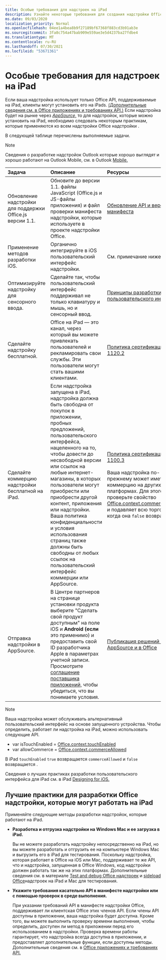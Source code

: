 ```yaml
---
title: Особые требования для надстроек на iPad
description: Узнайте некоторые требования для создания надстройки Office, которая работает на iPad.
ms.date: 09/03/2020
localization_priority: Normal
ms.openlocfilehash: 04ee1a4bea8b9f27189bf67368f883cd3b91ab3e
ms.sourcegitcommit: 3fa8c754a47bab909e559ae3e5d4237ba27fdbe4
ms.translationtype: MT
ms.contentlocale: ru-RU
ms.lasthandoff: 07/30/2021
ms.locfileid: "53671361"
---
```

# <a name="special-requirements-for-add-ins-on-the-ipad"></a>Особые требования для надстроек на iPad

Если ваша надстройка использует только Office API, поддерживаемые на iPad, клиенты могут установить его на iPads. [(Дополнительные сведения см. в Office приложениях и требованиях API.)](specify-office-hosts-and-api-requirements.md) Если надстройка будет на рынке через *[AppSource,](https://appsource.microsoft.com)* то для надстройок, которые можно установить на iPad, необходимо следовать некоторым практикам, которые применяются ко всем надстройки Office [](../concepts/add-in-development-best-practices.md)надстройки .

В следующей таблице перечислены выполняемые задачи.

> [!NOTE]
> Сведения о разработке надстройок Outlook которые хорошо выглядят и хорошо работают на Outlook Mobile, см. в Outlook [Mobile.](../outlook/outlook-mobile-addins.md)

|Задача|Описание|Ресурсы|
|:-----|:-----|:-----|
|Обновление надстройки для поддержки Office.js версии 1.1.|Обновите до версии 1.1. файлы JavaScript (Office.js и JS-файлы приложения) и файл проверки манифеста надстройки, которые используете в проекте надстройки Office.|[Обновление API и версии манифеста](update-your-javascript-api-for-office-and-manifest-schema-version.md)|
|Применение методов разработки iOS.|Органично интегрируйте в iOS пользовательский интерфейс надстройки.| См. примечание ниже. |
|Оптимизируйте надстройку для сенсорного ввода.|Сделайте так, чтобы пользовательский интерфейс поддерживал не только клавиатуру и мышь, но и сенсорный ввод.|[Принципы разработки пользовательского интерфейса](../concepts/add-in-development-best-practices.md#apply-ux-design-principles)|
|Сделайте надстройку бесплатной.|Office на iPad — это канал, через который вы можете привлекать пользователей и рекламировать свои службы. Эти пользователи могут стать вашими клиентами.|[Политика сертификации 1120.2](/legal/marketplace/certification-policies#11202-acquisition-pricing-and-terms)|
|Сделайте коммерцию надстройки бесплатной на iPad.|Если надстройка запущена в iPad, надстройка должна быть свободна от покупок в приложении, пробных предложений, пользовательского интерфейса, нацеленного на то, чтобы довести до несвободной версии или ссылок на любые интернет-магазины, в которых пользователи могут приобрести или приобрести другой контент, приложения или надстройки. Ваша политика конфиденциальности и условия использования страниц также должны быть свободны от любых ссылок на пользовательский интерфейс коммерции или AppSource.|[Политика сертификации 1100.3](/legal/marketplace/certification-policies#11003-selling-additional-features)<br><br>Ваша надстройка по-прежнему может иметь коммерцию на других платформах. Для этого проверьте свойство [Office.context.commerceAllowed](/javascript/api/office/office.context#commerceAllowed) и подавляет всю торговлю, когда она `false` возвращается.|
|Отправка надстройки в AppSource.|В Центре партнеров  на странице установки продукта выберите "Сделать свой продукт доступным" на поле iOS и **Android (если** это применимо) и предоставить свой ID разработчика Apple в параметрах учетной записи. Просмотрите [соглашение поставщика приложений,](https://go.microsoft.com/fwlink/?linkid=715691) чтобы убедиться, что вы понимаете условия.|[Публикация решений в AppSource и в Office](/office/dev/store/submit-to-appsource-via-partner-center)|

> [!NOTE]
> Ваша надстройка может обслуживать альтернативный пользовательский интерфейс на основе запущенного устройства. Чтобы определить, работает ли надстройка на iPad, можно использовать следующие API.
>
> - var isTouchEnabled = [Office.context.touchEnabled](/javascript/api/office/office.context#touchEnabled)
> - var allowCommerce = [Office.context.commerceAllowed](/javascript/api/office/office.context#commerceAllowed)
>
> В iPad `touchEnabled` `true` возвращается `commerceAllowed` и `false` возвращается .
>
> Сведения о лучших практиках разработки пользовательского интерфейса для iPad см. в iPad [Designing for iOS.](https://developer.apple.com/library/ios/documentation/UserExperience/Conceptual/MobileHIG/)

## <a name="best-practices-for-developing-office-add-ins-that-can-run-on-ipad"></a>Лучшие практики для разработки Office надстройки, которые могут работать на iPad

Применяйте следующие методы разработки надстройок, которые работают на iPad.

-  **Разработка и отгрузка надстройки на Windows Mac и ее загрузка в iPad.**

    Вы не можете разработать надстройку непосредственно на iPad, но вы можете разработать и отгрузить ее на компьютере Windows Mac и выгрузить его в iPad для тестирования. Поскольку надстройка, которая работает в Office на iOS или Mac, поддерживает те же API, что и надстройка, запущенная в Office Windows, код надстройки должен работать так же на этих платформах. Дополнительные сведения см. в материале [Test and debug Office надстроек](../testing/test-debug-office-add-ins.md) и [sideload Office](../testing/sideload-an-office-add-in-on-ipad-and-mac.md)надстроек на iPad и Mac для тестирования.

-  **Укажите требования касательно API в манифесте надстройки или с помощью проверок в среде выполнения.**

    При указании требований API в манифесте надстройки Office, поддерживает ли клиентская Office этих членов API. Если члены API доступны в приложении, ваша надстройка будет доступна. Кроме того, вы можете выполнить проверку времени выполнения, чтобы определить, доступен ли метод в приложении перед его использованием в надстройки. Проверка времени работы гарантирует, что надстройка всегда доступна в приложении, и предоставляет дополнительные функции, если доступны методы. Дополнительные сведения см. в [Office приложениях и требованиях API.](specify-office-hosts-and-api-requirements.md)
